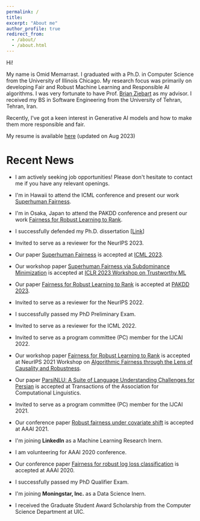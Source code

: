 ```yaml
---
permalink: /
title:
excerpt: "About me"
author_profile: true
redirect_from: 
  - /about/
  - /about.html
---
```


Hi!

My name is Omid Memarrast. I graduated with a Ph.D. in Computer Science from the University of Illinois Chicago. My research focus was primarily on developing Fair and Robust Machine Learning and Responsible AI algorithms. I was very fortunate to have Prof. [Brian Ziebart](https://scholar.google.com/citations?user=_JjIgGcAAAAJ&hl=en) as my advisor. I received my BS in Software Engineering from the University of Tehran, Tehran, Iran.

Recently, I've got a keen interest in Generative AI models and how to make them more responsible and fair.


My resume is available [here](../files/Resume_Omid_Aug23.pdf) (updated on Aug 2023)


Recent News
======

- I am actively seeking job opportunities! Please don't hesitate to contact me if you have any relevant openings.

- I'm in Hawaii to attend the ICML conference and present our work [Superhuman Fairness](https://proceedings.mlr.press/v202/memarrast23a/memarrast23a.pdf).

- I'm in Osaka, Japan to attend the PAKDD conference and present our work [Fairness for Robust Learning to Rank](https://doi.org/10.1007/978-3-031-33374-3_43).

- I successfully defended my Ph.D. dissertation \[[Link](../files/Memarrast_Omid_PhD_Dissertation.pdf)\]

- Invited to serve as a reviewer for the NeurIPS 2023.

- Our paper [Superhuman Fairness](https://proceedings.mlr.press/v202/memarrast23a/memarrast23a.pdf) is accepted at [ICML 2023](https://icml.cc/Conferences/2023).

- Our workshop paper [Superhuman Fairness via Subdominance Minimization](https://openreview.net/forum?id=qT-uoQ0frNe) is accepted at [ICLR 2023 Workshop on Trustworthy ML](https://sites.google.com/view/trustml-unlimited/home)

- Our paper [Fairness for Robust Learning to Rank](https://doi.org/10.1007/978-3-031-33374-3_43) is accepted at [PAKDD 2023](https://pakdd2023.org/).

- Invited to serve as a reviewer for the NeurIPS 2022.

- I successfully passed my PhD Preliminary Exam.

- Invited to serve as a reviewer for the ICML 2022.

- Invited to serve as a program committee (PC) member for the IJCAI 2022.

- Our workshop paper [Fairness for Robust Learning to Rank](https://arxiv.org/abs/2112.06288) is accepted at NeurIPS 2021 Workshop on [Algorithmic Fairness through the Lens of Causality and Robustness](https://www.afciworkshop.org/afcr2021/accepted-papers).

- Our paper [ParsiNLU: A Suite of Language Understanding Challenges for Persian](https://direct.mit.edu/tacl/article/doi/10.1162/tacl_a_00419/107835) is accepted at Transactions of the Association for Computational Linguistics.

- Invited to serve as a program committee (PC) member for the IJCAI 2021.

- Our conference paper [Robust fairness under covariate shift](https://ojs.aaai.org/index.php/AAAI/article/download/17135/16942) is accepted at AAAI 2021.

- I'm joining **LinkedIn** as a Machine Learning Research Inern.

- I am volunteering for AAAI 2020 conference.

- Our conference paper [Fairness for robust log loss classification](https://ojs.aaai.org/index.php/AAAI/article/download/6002/5858) is accepted at AAAI 2020.

- I successfully passed my PhD Qualifier Exam. 

- I'm joining **Moningstar, Inc.** as a Data Science Inern.

- I received the Graduate Student Award Scholarship from the Computer Science Department at UIC.

